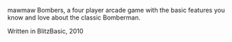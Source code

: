 mawmaw Bombers, a four player arcade game with the basic features you know and love about the classic Bomberman.

Written in BlitzBasic, 2010